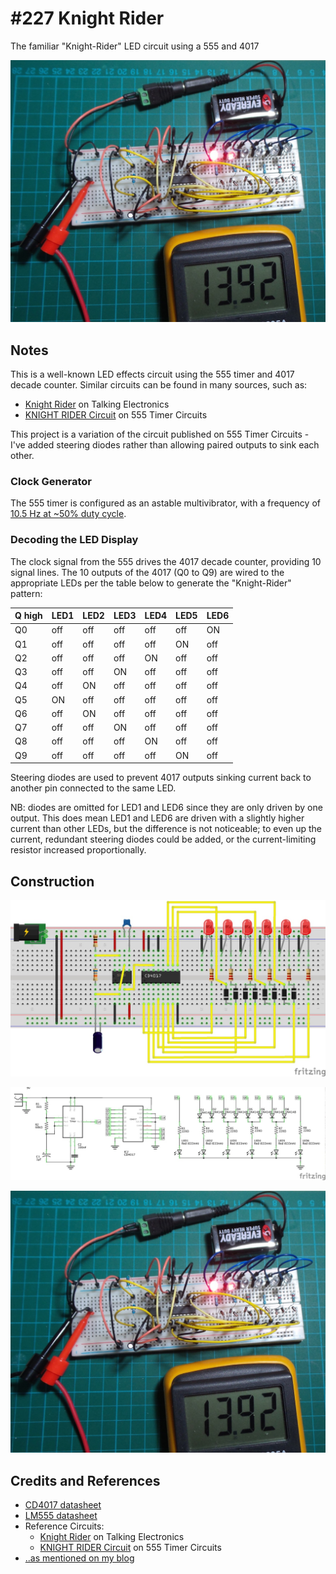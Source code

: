 # #227 Knight Rider

The familiar "Knight-Rider" LED circuit using a 555 and 4017

![The Build](./assets/KnightRider_build.jpg?raw=true)

## Notes

This is a well-known LED effects circuit using the 555 timer and 4017 decade counter.
Similar circuits can be found in many sources, such as:

* [Knight Rider](https://www.talkingelectronics.com/projects/50%20-%20555%20Circuits/50%20-%20555%20Circuits.html) on Talking Electronics
* [KNIGHT RIDER Circuit](https://www.555-timer-circuits.com/knight-rider.html) on 555 Timer Circuits

This project is a variation of the circuit published on 555 Timer Circuits - I've added steering diodes
rather than allowing paired outputs to sink each other.

### Clock Generator

The 555 timer is configured as an astable multivibrator, with a frequency of
[10.5 Hz at ~50% duty cycle](https://visual555.tardate.com/?mode=astable&r1=1&r2=68&c=1).

### Decoding the LED Display

The clock signal from the 555 drives the 4017 decade counter, providing 10 signal lines.
The 10 outputs of the 4017 (Q0 to Q9) are wired to the appropriate LEDs per the table below to generate the "Knight-Rider" pattern:

| Q high | LED1 | LED2 | LED3 | LED4 | LED5 | LED6 |
|--------|------|------|------|------|------|------|
|  Q0    | off  | off  | off  | off  | off  | ON   |
|  Q1    | off  | off  | off  | off  | ON   | off  |
|  Q2    | off  | off  | off  | ON   | off  | off  |
|  Q3    | off  | off  | ON   | off  | off  | off  |
|  Q4    | off  | ON   | off  | off  | off  | off  |
|  Q5    | ON   | off  | off  | off  | off  | off  |
|  Q6    | off  | ON   | off  | off  | off  | off  |
|  Q7    | off  | off  | ON   | off  | off  | off  |
|  Q8    | off  | off  | off  | ON   | off  | off  |
|  Q9    | off  | off  | off  | off  | ON   | off  |

Steering diodes are used to prevent 4017 outputs sinking current back to another pin connected to the same LED.

NB: diodes are omitted for LED1 and LED6 since they are only driven by one output. This does mean LED1 and LED6
are driven with a slightly higher current than other LEDs, but the difference is not noticeable; to even
up the current, redundant steering diodes could be added, or the current-limiting resistor increased proportionally.

## Construction

![Breadboard](./assets/KnightRider_bb.jpg?raw=true)

![The Schematic](./assets/KnightRider_schematic.jpg?raw=true)

![The Build](./assets/KnightRider_build.jpg?raw=true)

## Credits and References

* [CD4017 datasheet](https://www.futurlec.com/4000Series/CD4017SMD.shtml)
* [LM555 datasheet](https://www.futurlec.com/Linear/LM555CM.shtml)
* Reference Circuits:
    * [Knight Rider](https://www.talkingelectronics.com/projects/50%20-%20555%20Circuits/50%20-%20555%20Circuits.html) on Talking Electronics
    * [KNIGHT RIDER Circuit](https://www.555-timer-circuits.com/knight-rider.html) on 555 Timer Circuits
* [..as mentioned on my blog](https://blog.tardate.com/2017/01/littlearduinoprojects227-555-kight-rider.html)

